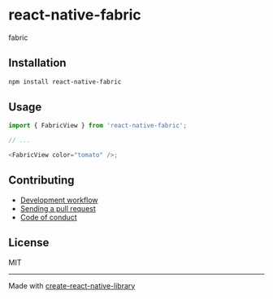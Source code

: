 # react-native-fabric

fabric

## Installation

```sh
npm install react-native-fabric
```

## Usage

```js
import { FabricView } from 'react-native-fabric';

// ...

<FabricView color="tomato" />;
```

## Contributing

- [Development workflow](CONTRIBUTING.md#development-workflow)
- [Sending a pull request](CONTRIBUTING.md#sending-a-pull-request)
- [Code of conduct](CODE_OF_CONDUCT.md)

## License

MIT

---

Made with [create-react-native-library](https://github.com/callstack/react-native-builder-bob)
